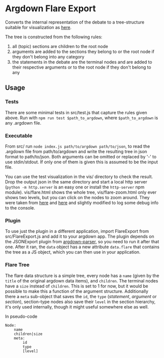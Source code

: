 # Argdown Flare Export

Converts the internal representation of the debate to a tree-structure
suitable for visualization as
[here](https://bl.ocks.org/mbostock/4063423#flare.json).

The tree is constructed from the following rules:
1. all (topic) sections are children to the root node
2. arguments are added to the sections they belong to or the root node if they
   don't belong into any category
3. the statements in the debate are the terminal nodes and are added to their
   respective arguments or to the root node if they don't belong to any

## Usage

### Tests

There are some minimal tests in src/test.js that capture the rules given above.
Run with `npm run test $path_to_argdown`, where `$path_to_argdown` is any
.argdown file.

### Executable
From src/ run `node index.js path/to/argdown path/to/json`,
to read the .argdown file from path/to/argdown and write the resulting tree in
json format to path/to/json.
Both arguments can be omitted or replaced by '-' to use stdin/stdout. If only
one of them is given this is assumed to be the input file.

You can use the test visualization in the vis/ directory to check the result.
Drop the output json in the same directory and start a local http server
(`python -m http.server` is an easy one or install the `http-server` npm
module). vis/flare.html shows the whole tree, vis/flare-zoom.html only ever
shows two levels, but you can click on the nodes to zoom around. They were
taken from [here](https://bl.ocks.org/mbostock/4063423) and
[here](https://bl.ocks.org/mbostock/5944371) and slightly modified to log some
debug info to the console.

### Plugin
To use just the plugin in a different application, import FlareExport from
src/FlareExport.js and add it to your argdown app. The plugin depends on the
JSONExport plugin from
[argdown-parser](https://github.com/christianvoigt/argdown-parser), so you need
to run it after that one. After it ran, the `data` object has a new attribute
`data.flare` that contains the tree as a JS object, which you can then use in
your application.

### Flare Tree

The flare data structure is a simple tree, every node has a `name` (given by
the `title` of the original argdown data items), and `children`. The terminal
nodes have a `size` instead of `children`. This is set to 1 for now, but it
would be possible to make this a function of the argument structure.
Additionally there a `meta` sub-object that saves the `id`, the `type`
(*statement*, *argument* or *section*), section-type nodes also save their
`level` in the section hierarchy, it's only used internally, though it might
useful somewhere else as well.

In pseudo-code
```
Node:
    name
    children|size
    meta:
        id
        type
        [level]
```
